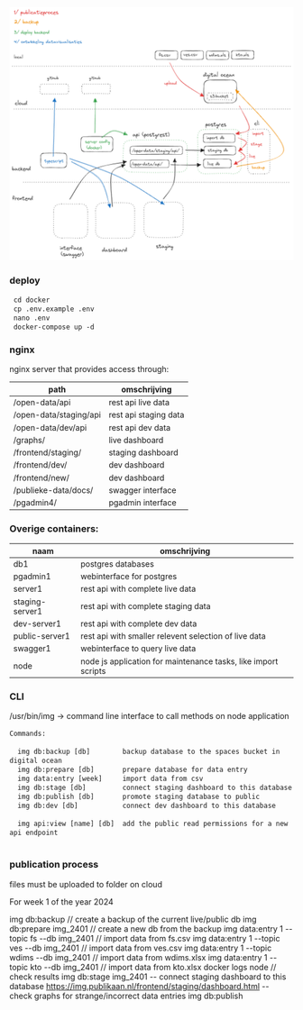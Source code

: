 ![schema](./schema.png)

### deploy

```
 cd docker
 cp .env.example .env
 nano .env
 docker-compose up -d

```
### nginx
 nginx server that provides access through:

|path|omschrijving|
|---|---|
| /open-data/api | rest api live data |
| /open-data/staging/api | rest api staging data |
| /open-data/dev/api | rest api dev data |
| /graphs/ | live dashboard |
| /frontend/staging/ | staging dashboard |  
| /frontend/dev/ | dev dashboard |
  /frontend/new/ | dev dashboard |
| /publieke-data/docs/ | swagger interface |
| /pgadmin4/ | pgadmin interface |

### Overige containers:

|naam|omschrijving|
|---|---|
| db1 | postgres databases | 
| pgadmin1 | webinterface for postgres |
| server1 | rest api with complete live data |
| staging-server1 | rest api with complete staging data | 
| dev-server1 | rest api with complete dev data |
| public-server1 | rest api with smaller relevent selection of live data |
| swagger1 | webinterface to query live data |
| node | node js application for maintenance tasks, like import scripts |

### CLI 

/usr/bin/img -> command line interface to call methods on node application 

```
Commands:

  img db:backup [db]        backup database to the spaces bucket in digital ocean
  img db:prepare [db]       prepare database for data entry
  img data:entry [week]     import data from csv
  img db:stage [db]         connect staging dashboard to this database
  img db:publish [db]       promote staging database to public
  img db:dev [db]           connect dev dashboard to this database

  img api:view [name] [db]  add the public read permissions for a new api endpoint
  
```

### publication process 

files must be uploaded to folder on cloud 

For week 1 of the year 2024
 
img db:backup // create a backup of the current live/public db 
img db:prepare img_2401 // create a new db from the backup 
img data:entry 1 --topic fs --db img_2401  // import data from fs.csv
img data:entry 1 --topic ves --db img_2401  // import data from ves.csv
img data:entry 1 --topic wdims --db img_2401  // import data from wdims.xlsx
img data:entry 1 --topic kto --db img_2401  // import data from kto.xlsx
docker logs node // check results
img db:stage img_2401 -- connect staging dashboard to this database
https://img.publikaan.nl/frontend/staging/dashboard.html -- check graphs for strange/incorrect data entries 
img db:publish 


